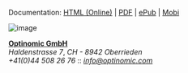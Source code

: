 
Documentation: [HTML (Online)](http://doc.optinomic.org/) | [PDF](https://www.gitbook.com/download/pdf/book/optinomic/docs) | [ePub](https://www.gitbook.com/download/epub/book/optinomic/docs) | [Mobi](https://www.gitbook.com/download/mobi/book/optinomic/docs) 


![image](http://www.optinomic.com/_logo/optinomic_logo_trademark_indigo_25.png)


**[Optinomic GmbH](http://www.optinomic.com)**   
*Haldenstrasse 7*, *CH - 8942 Oberrieden*      
*+41(0)44 508 26 76*  ::  *[info@optinomic.com](mailto:info@optinomic.com)*  

